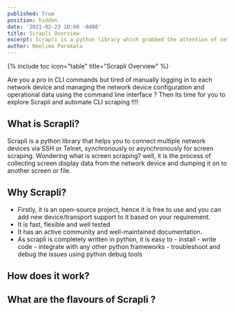 ```yaml
---
published: True
position: hidden
date: '2021-02-23 10:00 -0400'
title: Scrapli Overview
excerpt: Scrapli is a python library which grabbed the attention of network engineers. Learn more about it and take a look how you could manage Cisco devices with it.
author: Neelima Parakala
---
```

{% include toc icon="table" title="Scrapli Overview" %}

Are you a pro in CLI commands but tired of manually logging in to each network device and managing the network device configuration and operational data using the command line interface ? Then its time for you to explore Scrapli and automate CLI scraping !!!!

## What is Scrapli?

Scrapli is a python library that helps you to connect multiple network devices via SSH or Telnet, synchronously or asynchronously for screen scraping. Wondering what is screen scraping? well, it is the process of collecting screen display data from the network device and dumping it on to another screen or file. 

## Why Scrapli?
- Firstly, it is an open-source project, hence it is free to use and you can add new device/transport support to it based on your requirement.
- It is fast, flexible and well tested
- It has an active community and well-maintained documentation.
- As scrapli is completely written in python, it is easy to
      -  install
      -  write code
      -  integrate with any other python frameworks 
      -  troubleshoot and debug the issues using python debug tools
          
## How does it work?


## What are the flavours of Scrapli ?
